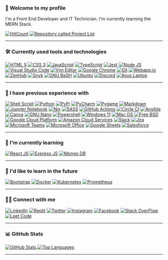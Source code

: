 ### 👋 Welcome to my profile
I'm a Front End Developer and IT Technician. I'm currently learning the MERN Stack.

[![HitCount](https://hits.dwyl.com/RosaleeKnight/RosaleeKnight.svg?style=flat)](http://hits.dwyl.com/RosaleeKnight/RosaleeKnight)
<a href="https://github.com/RosaleeKnight/project-list"><img src="https://user-images.githubusercontent.com/97799058/159589581-2bd9a2a7-6e46-464f-a0c1-19a3ffacd3bf.svg" alt="Repository called Project List" ></a>

-----
### 🛠️ Currently used tools and technologies
<a href="https://html.spec.whatwg.org/multipage/"><img src="https://user-images.githubusercontent.com/97799058/158913802-521c0f06-eb4c-4dae-9c55-83add8bc3fbd.svg" alt="HTML 5" ></a>
<a href="https://www.w3.org/Style/CSS/"><img src="https://user-images.githubusercontent.com/97799058/158913813-308af941-f689-4c03-a26b-5401d9d284c7.svg" alt="CSS 3" ></a>
<a href="https://developer.mozilla.org/en-US/docs/Web/JavaScript"><img src="https://user-images.githubusercontent.com/97799058/158913825-2ecfad34-7538-4fae-811e-e3bf030b7215.svg" alt="JavaScript" ></a>
<a href="https://www.typescriptlang.org/"><img src="https://user-images.githubusercontent.com/97799058/160049532-51a3c5f2-9de7-4258-ac8d-cd9ed53bc95d.svg" alt="TypeScript" ></a>
<a href="https://jestjs.io/"><img src="https://user-images.githubusercontent.com/97799058/158913834-ca70e7e4-4ac6-44f5-8bb0-d9bdab573418.svg" alt="Jest" ></a>
<a href="https://nodejs.org/en/"><img src="https://user-images.githubusercontent.com/97799058/158913839-4cc74ed4-0a7f-4ed1-9bb9-68e88413c1e6.svg" alt="Node JS" ></a>
<a href="https://code.visualstudio.com/"><img src="https://user-images.githubusercontent.com/97799058/158913875-6606ea7f-d840-4ecd-b9e4-c9cf9b67dfd0.svg" alt="Visual Studio Code" ></a>
<a href="https://www.vim.org/"><img src="https://user-images.githubusercontent.com/97799058/158920123-b8a0c13b-9365-4c8e-8325-cddc570ca53d.svg" alt="Vim Editor" ></a>
<a href="https://www.google.ca/intl/en_ca/chrome/"><img src="https://user-images.githubusercontent.com/97799058/158914337-30e31e57-365c-46f4-bac0-6d52c4745e3a.svg" alt="Google Chrome" ></a>
<a href="https://git-scm.com/"><img src="https://user-images.githubusercontent.com/97799058/158914223-e2b77329-299d-4099-a955-3a33c5095e7f.svg" alt="Git" ></a>
<a href="https://webapp.io/"><img src="https://user-images.githubusercontent.com/97799058/158924210-d7ba06cf-d022-4e46-b0c1-79a9b92692ac.svg" alt="Webapp.io" ></a>
<a href="https://www.zenhub.com/"><img src="https://user-images.githubusercontent.com/97799058/160049150-54ff09e4-e4b6-412b-a066-b39c0377b3ed.svg" alt="ZenHub" ></a>
<a href="https://snyk.io/"><img src="https://user-images.githubusercontent.com/97799058/158913919-7be4f3ef-3ded-4ac9-af69-0b4641a4136f.svg" alt="Snyk" ></a>
<a href="https://www.gnu.org/software/bash/"><img src="https://user-images.githubusercontent.com/97799058/158913937-dc814512-03c6-4b49-838d-aee330501cbc.svg" alt="GNU BaSH" ></a>
<a href="https://ubuntu.com/"><img src="https://user-images.githubusercontent.com/97799058/158913948-f65003a2-db05-4013-9ace-943fe5e8d637.svg" alt="Ubuntu" ></a>
<a href="https://discord.com/"><img src="https://user-images.githubusercontent.com/97799058/158914426-d3c26bfa-7b1b-4d01-8973-db5dd82ac162.svg" alt="Discord" ></a>
<a href="https://rog.asus.com/ca-en/"><img src="https://user-images.githubusercontent.com/97799058/158913975-5ab1a0b1-9e36-4bcf-a0d9-4cd94c9eef7f.svg" alt="Asus Laptop" ></a>

-----
### 🧰 I have previous experience with
<a href="https://www.gnu.org/software/bash/"><img src="https://user-images.githubusercontent.com/97799058/158920012-9abd2af8-728a-4462-8876-2054bf02a02b.svg" alt="Shell Script" ></a>
<a href="https://www.python.org/"><img src="https://user-images.githubusercontent.com/97799058/158920021-b61c8c63-cc0e-4129-b864-56896112fdcc.svg" alt="Python" ></a>
<a href="https://pypi.org/"><img src="https://user-images.githubusercontent.com/97799058/158920038-59f7fcde-9eba-4846-a05d-85280b03cbbd.svg" alt="PyPi" ></a>
<a href="https://www.jetbrains.com/pycharm/"><img src="https://user-images.githubusercontent.com/97799058/158920043-6055952f-bcc6-41e6-a929-7cd4a1d0ff10.svg" alt="PyCharm" ></a>
<a href="https://www.pygame.org/"><img src="https://user-images.githubusercontent.com/97799058/158928071-df3fed76-c90b-4a59-8f7d-62c9f0aad04f.svg" alt="Pygame" ></a>
<a href="https://www.markdownguide.org/"><img src="https://user-images.githubusercontent.com/97799058/158913911-0f0adbd2-81e1-4c9c-9e89-cab158d00687.svg" alt="Markdown" ></a>
<a href="https://jupyter.org/"><img src="https://user-images.githubusercontent.com/97799058/160221239-9770f260-554c-4194-938c-534a3b354550.svg" alt="Jupyter Notebook" ></a>
<a href="https://nixos.wiki/wiki/Nix_Expression_Language"><img src="https://user-images.githubusercontent.com/97799058/160051547-15d825e0-d7f6-43bf-88da-ef11c4a0ad27.svg" alt="Nix" ></a>
<a href="https://sass-lang.com/"><img src="https://user-images.githubusercontent.com/97799058/158920065-52f18001-3d1e-4ef1-a9ec-920fedc30815.svg" alt="SASS" ></a>
<a href="https://github.com/features/actions"><img src="https://user-images.githubusercontent.com/97799058/158920082-a710a7a4-9ef6-46a7-8864-1ce291c548ea.svg" alt="GitHub Actions" ></a>
<a href="https://circleci.com/"><img src="https://user-images.githubusercontent.com/97799058/158920097-655f2f40-b93a-4e5a-bc16-67fa42d8bb0b.svg" alt="Circle CI" ></a>
<a href="https://www.ansible.com/"><img src="https://user-images.githubusercontent.com/97799058/158920107-966e85e2-d56c-465d-af99-4fc0a41c5178.svg" alt="Ansible" ></a>
<a href="https://www.canva.com/"><img src="https://user-images.githubusercontent.com/97799058/158920117-272636b0-74a4-4ee8-9775-6a5dd80a9577.svg" alt="Canva" ></a>
<a href="https://www.nano-editor.org/"><img src="https://user-images.githubusercontent.com/97799058/158924630-b66ab745-3e65-4f41-913c-bb80fb035c2b.svg" alt="GNU Nano" ></a>
<a href="https://docs.microsoft.com/en-us/powershell/"><img src="https://user-images.githubusercontent.com/97799058/158920143-abd845aa-1aeb-4fd6-92dc-57c068b26c5d.svg" alt="Powershell" ></a>
<a href="https://www.microsoft.com/en-ca/windows/windows-11"><img src="https://user-images.githubusercontent.com/97799058/158920157-6360bfbb-ccef-4930-b758-6f90d67ee776.svg" alt="Windows 11" ></a>
<a href="https://www.apple.com/ca/macos/monterey/"><img src="https://user-images.githubusercontent.com/97799058/158920179-4667949d-6425-4e95-a449-7890b6f10fc5.svg" alt="Mac OS" ></a>
<a href="https://www.freebsd.org/"><img src="https://user-images.githubusercontent.com/97799058/158920192-56ba4b3c-429a-45c5-bdda-fdd8c6830c0d.svg" alt="Free BSD" ></a>
<a href="https://cloud.google.com/"><img src="https://user-images.githubusercontent.com/97799058/160221264-527b8f8d-4119-42a5-b04c-5d18554b9f00.svg" alt="Google Cloud Platform" ></a>
<a href="https://aws.amazon.com/"><img src="https://user-images.githubusercontent.com/97799058/160050143-28a7a3f4-d402-4ade-970d-4e5db3fc5e70.svg" alt="Amazon Cloud Services" ></a>
<a href="https://slack.com/"><img src="https://user-images.githubusercontent.com/97799058/158920219-20b2e645-13b7-4a17-9451-14c0369090ba.svg" alt="Slack" ></a>
<a href="https://www.atlassian.com/software/jira"><img src="https://user-images.githubusercontent.com/97799058/158922566-18472ac9-8198-47e3-8647-444af5eb25ba.svg" alt="Jira" ></a>
<a href="https://www.microsoft.com/en-ca/microsoft-teams/group-chat-software"><img src="https://user-images.githubusercontent.com/97799058/158920232-0e4ea69e-1a1c-4d1e-94c5-784711d8a203.svg" alt="Microsoft Teams" ></a>
<a href="https://www.office.com/"><img src="https://user-images.githubusercontent.com/97799058/158920244-79aa8dde-c9c9-4162-997d-0707e3beb912.svg" alt="Microsoft Office" ></a>
<a href="https://www.google.com/sheets/about/"><img src="https://user-images.githubusercontent.com/97799058/158920269-66a877f6-3b8e-44f9-82f0-381d67ab541d.svg" alt="Google Sheets" ></a>
<a href="https://www.salesforce.com/ca/"><img src="https://user-images.githubusercontent.com/97799058/158920311-e5f4601c-2940-4f62-aa62-793a54d327e3.svg" alt="Salesforce" ></a>

-----
### 📖 I'm currently learning
<a href="https://reactjs.org/"><img src="https://user-images.githubusercontent.com/97799058/158921762-a241277f-fda0-4ea0-844a-54f3c6f7ed4b.svg" alt="React JS" ></a>
<a href="https://expressjs.com/"><img src="https://user-images.githubusercontent.com/97799058/158921781-04c58a8f-dcf3-4eab-8576-04ce83ad04a3.svg" alt="Express JS" ></a>
<a href="https://www.mongodb.com/"><img src="https://user-images.githubusercontent.com/97799058/158921790-d3b52858-14a3-417d-95fa-fd9ec5d92bc2.svg" alt="Mongo DB" ></a>

-----
### 📝 I'd like to learn in the future
<a href="https://getbootstrap.com/"><img src="https://user-images.githubusercontent.com/97799058/158922554-e0d007aa-abea-4ad9-bdd2-1f97cfbb2754.svg" alt="Bootstrap" ></a>
<a href="https://www.docker.com/"><img src="https://user-images.githubusercontent.com/97799058/158922612-d2633d61-8c80-474e-bb77-4c5e085fb156.svg" alt="Docker" ></a>
<a href="https://kubernetes.io/"><img src="https://user-images.githubusercontent.com/97799058/158922622-7d6dd76d-cc4d-49f6-bb26-115ca816c0f2.svg" alt="Kubernetes" ></a>
<a href="https://prometheus.io/"><img src="https://user-images.githubusercontent.com/97799058/158922646-37c003ab-2c4c-4ac3-8153-75f312a391b5.svg" alt="Prometheus" ></a>

-----
### 👩‍💻 Connect with me
<a href="https://www.linkedin.com/in/rosalee-knight/"><img src="https://user-images.githubusercontent.com/97799058/158923425-eb0110c3-c96c-4d57-93a2-fdb4b9821dad.svg" alt="LinkedIn" ></a>
<a href="https://replit.com/@RosaleeKnight"><img src="https://user-images.githubusercontent.com/97799058/158920133-791d33b0-f6c2-40ce-af0f-1570cc3ea9cf.svg" alt="Replit" ></a>
<a href="https://twitter.com/Rosalee_Knight_"><img src="https://user-images.githubusercontent.com/97799058/158923443-52a7d869-515a-455f-8485-0a1dcbbc4c5c.svg" alt="Twitter" ></a>
<a href="https://www.instagram.com/rosalee_knight_/"><img src="https://user-images.githubusercontent.com/97799058/158923481-e01321f4-3f0a-4406-9dea-49900905bda7.svg" alt="Instagram" ></a>
<a href="https://www.facebook.com/rosalee.knight.9/"><img src="https://user-images.githubusercontent.com/97799058/158923529-b61bc4b0-7816-418e-98d4-5811f3dde022.svg" alt="Facebook" ></a>
<a href="https://stackoverflow.com/users/18393087/rosalee-knight/"><img src="https://user-images.githubusercontent.com/97799058/158923567-0a595c58-cc33-417f-8d97-ce2ca5032e3b.svg" alt="Stack OverFlow" ></a>
<a href="https://leetcode.com/RosaleeKnight/"><img src="https://user-images.githubusercontent.com/97799058/158923615-a5f97664-b45c-486b-b266-8110f82d39bf.svg" alt="Leet Code" ></a>

-----
### 📊 GitHub Stats
<a href="https://github.com/RosaleeKnight/github-readme-stats"><img align="center" src="https://github-readme-stats.vercel.app/api?username=RosaleeKnight&show_icons=true&theme=nord&count_private=true" alt="GitHub Stats" /> </a>
<a href="https://github.com/RosaleeKnight/github-readme-stats"><img align="center" src="https://github-readme-stats.vercel.app/api/top-langs/?username=RosaleeKnight&layout=compact&theme=nord&langs_count=10&hide=Jupyter Notebook" alt="Top Languages" /></a>

-----


